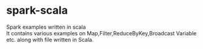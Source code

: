 # spark-scala
Spark examples written in scala</br>
It contains various examples on Map,Filter,ReduceByKey,Broadcast Variable etc. along with file written in Scala.

